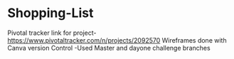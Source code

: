 # Shopping-List
Pivotal tracker link for project-https://www.pivotaltracker.com/n/projects/2092570
Wireframes done with Canva
version Control -Used Master and dayone challenge branches

